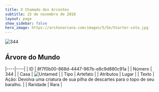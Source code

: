 ```yaml
---
title: O Chamado dos Arcontes
subtitle: 15 de novembro de 2018
layout: page
show_sidebar: false
hero_image: https://archonarcana.com/images/5/5e/Starter-cota.jpg
---
```


![344](https://cdn.keyforgegame.com/media/card_front/pt/341_344_JWRCR9MQX696_pt.png)

## Árvore do Mundo

|----|----|
| ID | 8f7f0b00-868d-4447-967b-e8c9d880c91a |
| Número | 344 |
| Casa | ![Untamed](https://archonarcana.com/images/thumb/b/bd/Untamed.png/22px-Untamed.png "Indomados") |
| Tipo | Artefato |
| Atributos | Lugar |
| Texto | Ação: Devolva uma criatura de sua pilha de descartes para o topo de seu baralho. |
| Raridade | Rara |
